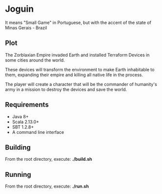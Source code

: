 # Joguin

It means "Small Game" in Portuguese, but with the accent of the state of Minas Gerais - Brazil

## Plot

The Zorblaxian Empire invaded Earth and installed Terraform Devices in some cities around the world.

These devices will transform the environment to make Earth inhabitable to them, expanding their empire
and killing all native life in the process.

The player will create a character that will be the commander of humanity's army in a mission to destroy the devices
and save the world.

## Requirements

* Java 8+
* Scala 2.13.0+
* SBT 1.2.8+
* A command line interface

## Building

From the root directory, execute:
**./build.sh**

## Running

From the root directory, execute:
**./run.sh**
